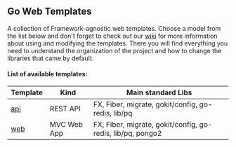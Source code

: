 ## Go Web Templates

A collection of Framework-agnostic web templates. Choose a model from the list below and don't forget to check out our
[wiki](https://github.com/go-web-templates/go-web-templates/wiki) for more information about using and modifying the templates.
There you will find everything you need to understand the organization of the project and how to change the libraries that came by default.

#### List of available templates:

| Template | Kind | Main standard Libs |
| --- | --- | --- |
| [api](https://github.com/go-web-templates/api) | REST API | FX, Fiber, migrate, gokit/config, go-redis, lib/pq | 
| [web](https://github.com/go-web-templates/web) | MVC Web App | FX, Fiber, migrate, gokit/config, go-redis, lib/pq, pongo2 |
